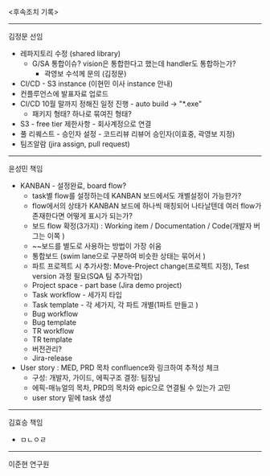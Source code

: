 <후속조치 기록>

---
김정문 선임
- 레파지토리 수정 (shared library)
	- G/SA 통합이슈? vision은 통합한다고 했는데 handler도 통합하는가?
		- 곽영보 수석께 문의 (김정문)
- CI/CD - S3 instance (이현민 이사 instance 안내)
- 컨플루언스에 발표자료 업로드
- CI/CD 10월 말까지 정해진 일정 진행 - auto build -> "\*.exe"
	- 패키지 형태? 하나로 묶여진 형태?
- S3 - free tier 제한사항 - 회사계정으로 연결
- 풀 리퀘스트 - 승인자 설정 - 코드리뷰 리뷰어 승인자(이효중, 곽영보 지정)
- 팀즈알람 (jira assign, pull request)

---
윤성민 책임
- KANBAN - 설정완료, board flow?
	- task별 flow를 설정하는데 KANBAN 보드에서도 개별설정이 가능한가?
	- flow에서의 상태가 KANBAN 보드에 하나씩 매칭되어 나타날텐데 여러 flow가 존재한다면 어떻게 표시가 되는가?
	- 보드 flow 확정(3가지) : Working item / Documentation / Code(개발자 버그는 이쪽 )
	- ~~보드를 별도로 사용하는 방법이 가장 쉬움
	- 통합보드 (swim lane으로 구분하여 비슷한 상태는 묶어서 )
	- 파트 프로젝트 시 추가사항: Move-Project change(프로젝트 지정), Test version 과정 필요(SQA 팀 추가작업)
	- Project space - part base (Jira demo project)
	- Task workflow - 세가지 타입
	- Task template - 각 세가지, 각 파트 개별(1파트 만들고 )
	- Bug workflow
	- Bug template
	- TR workflow
	- TR template
	- 버전관리? 
	- Jira-release
- User story : MED, PRD 목차 confluence와 링크하여 추적성 체크
	- 구성: 개발자, 가이드, 에픽구조 결정: 팀장님
	- 에픽-매뉴얼의 목차, PRD의 목차와 epic으로 연결될 수 있는가 고민
	- user story 밑에 task 생성

---
김효승 책임
- ㅁㄴㅇㄹ

---
이준현 연구원